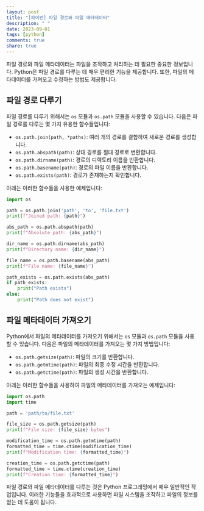 ```yaml
---
layout: post
title: "[파이썬] 파일 경로와 파일 메타데이터"
description: " "
date: 2023-09-01
tags: [python]
comments: true
share: true
---
```


파일 경로와 파일 메타데이터는 파일을 조작하고 처리하는 데 필요한 중요한 정보입니다. Python은 파일 경로를 다루는 데 매우 편리한 기능을 제공합니다. 또한, 파일의 메타데이터를 가져오고 수정하는 방법도 제공합니다.

## 파일 경로 다루기

파일 경로를 다루기 위해서는 `os` 모듈과 `os.path` 모듈을 사용할 수 있습니다. 다음은 파일 경로를 다루는 몇 가지 유용한 함수들입니다:

- `os.path.join(path, *paths)`: 여러 개의 경로를 결합하여 새로운 경로를 생성합니다.
- `os.path.abspath(path)`: 상대 경로를 절대 경로로 변환합니다.
- `os.path.dirname(path)`: 경로의 디렉토리 이름을 반환합니다.
- `os.path.basename(path)`: 경로의 파일 이름을 반환합니다.
- `os.path.exists(path)`: 경로가 존재하는지 확인합니다.

아래는 이러한 함수들을 사용한 예제입니다:

```python
import os

path = os.path.join('path', 'to', 'file.txt')
print(f"Joined path: {path}")

abs_path = os.path.abspath(path)
print(f"Absolute path: {abs_path}")

dir_name = os.path.dirname(abs_path)
print(f"Directory name: {dir_name}")

file_name = os.path.basename(abs_path)
print(f"File name: {file_name}")

path_exists = os.path.exists(abs_path)
if path_exists:
    print("Path exists")
else:
    print("Path does not exist")
```

## 파일 메타데이터 가져오기

Python에서 파일의 메타데이터를 가져오기 위해서는 `os` 모듈과 `os.path` 모듈을 사용할 수 있습니다. 다음은 파일의 메타데이터를 가져오는 몇 가지 방법입니다:

- `os.path.getsize(path)`: 파일의 크기를 반환합니다.
- `os.path.getmtime(path)`: 파일의 최종 수정 시간을 반환합니다.
- `os.path.getctime(path)`: 파일의 생성 시간을 반환합니다.

아래는 이러한 함수들을 사용하여 파일의 메타데이터를 가져오는 예제입니다:

```python
import os.path
import time

path = 'path/to/file.txt'

file_size = os.path.getsize(path)
print(f"File size: {file_size} bytes")

modification_time = os.path.getmtime(path)
formatted_time = time.ctime(modification_time)
print(f"Modification time: {formatted_time}")

creation_time = os.path.getctime(path)
formatted_time = time.ctime(creation_time)
print(f"Creation time: {formatted_time}")
```

파일 경로와 파일 메타데이터를 다루는 것은 Python 프로그래밍에서 매우 일반적인 작업입니다. 이러한 기능들을 효과적으로 사용하면 파일 시스템을 조작하고 파일의 정보를 얻는 데 도움이 됩니다.